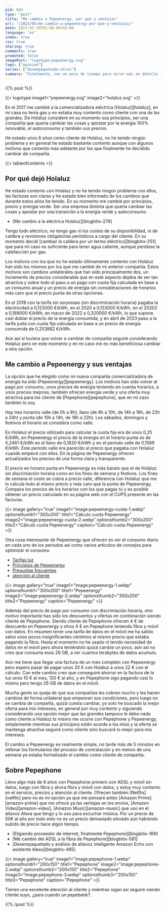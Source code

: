 ```yaml
---
pid: 684
type: "post"
title: "Me cambio a Pepeenergy, por qué y ventajas"
url: "/2023/05/me-cambio-a-pepeenergy-por-que-y-ventajas/"
date: 2023-05-20T01:00:00+02:00
language: "es"
index: true
rss: true
sharing: true
comments: true
promoted: false
imagePost: "logotype:pepeenergy.svg"
tags: ["opinion"]
series: ["desempaquetado-otros"]
summary: "Finalmente, con un poco de tiempo para mirar más en detalle la oferta de Pepeenergy como comercializadora de luz ha sido la opción a la que me he cambiado en detrimento de Holaluz tras seis años en esta última compañía. Unos cambios unilaterales, una opción de contrato muy diferente a la inicial, unos precios incrementados y la oferta de Pepeenergy junto con Pepephone de la que también soy cliente ha hecho que me cambia a Pepeenergy como compañía de luz."
---
```


{{% post %}}

{{< logotype image1="pepeenergy.svg" image2="holaluz.svg" >}}

En el 2017 me cambié a la comercializadora eléctrica [Holaluz][holaluz], en mi casa no tenía gas y no estaba muy contento como cliente con una de las grandes. De Holaluz consideré en su momento sus principios, ser una compañía que quería cambiar las cosas y apostar por la energía 100% renovable, el autoconsumo y también sus precios.

He estado unos 6 años como cliente de Holaluz, no he tenido ningún problema y en general he estado bastante contento aunque con algunos motivos que comento más adelante por los que finalmente he decidido cambiar de compañía.

{{< tableofcontents >}}

## Por qué dejó Holaluz

He estado contento con Holaluz y no he tenido ningún problema con ellos, las facturas son claras y he estado bien informado de los cambios que durante estos años he tenido. En su momento me cambié por principios, precio y energía verde. Ser una empresa distinta que quería cambiar las cosas y apostar por una transición a la energía verde y autoconsumo.

* [Me cambio a la eléctrica Holaluz][blogbitix-278]

Tengo todo eléctrico, no tengo gas ni los costes de su disponibilidad, ni de caldera y revisiones obligatorias periódicos a cargo del cliente. En su momento decidí [cambiar la caldera por un termo eléctrico][blogbitix-251] que para mi caso es suficiente para tener agua caliente, aunque perdiese la calefacción por gas.

Los motivos con los que no he estado últimamente contento con Holaluz han sido los mismos por los que me cambié de mi anterior compañía. Estos motivos son cambios unilaterales que han sido principalmente dos, un incremento de precios considerable que en este aspecto dejaba de ser tan atractiva y sobre todo el paso a un pago con cuota fija calculada en base a un consumo anual y un precio de energía sin consideraciones de horarios más caro que el precio punta de otras opciones.

En el 2018 con la tarifa sin sorpresas (sin discriminación horaria) pagaba la electricidad a 0,123000 €/kWh, en el 2020 a 0,133000 €/kWh, en el 20202 a 0,169000 €/kWh, en marzo de 2022 a 0,320000 €/kWh, lo que supone casi doblar el precio de la energía consumida, y en abril de 2023 paso a la tarifa justa con cuota fija calculada en base a un precio de energía consumida de 0,253882 €/kWh.

Aún así si tuviera que volver a cambiar de compañía seguiré considerando Holaluz pero en este momento y en mi caso me es más beneficiosa cambiar a otra opción.

## Me cambio a Pepeenergy y sus ventajas

La opción que he elegido como mi nueva compañía comercializadora de energía ha sido [Pepeenergy][pepeenergy]. Los motivos han sido volver al pago por consumo, unos precios de energía teniendo en cuenta horarios, a unos precios mejores, también ofrecen energía verde y una oferta muy atractiva para los cliente de [Pepephone][pepephone], que en mi caso también lo soy.

Hay tres horarios valle (de 0h a 8h), llano (de 8h a 10h, de 14h a 18h, de 22h a 24h) y punta (de 10h a 14h, de 18h a 22h). Los sábados, domingos y festivos el horario se considera como valle.

En Holaluz el precio utilizado para calcular la cuota fija era de unos 0,25 €/kWh, en Pepeenergy el precio de la energía en el horario punta es de 0,2461 €/kWh en el llano de 0,1820 €/kWh y en el periodo valle de 0,1589 €/kWh. Este periodo valle era parecido al precio que pagaba con Holaluz cuando empecé con ellos. En la página de Pepeenergy ofrecen actualizados los precios de una forma clara y transparente.

El precio en horario punta en Pepeenergy es más barato que el de Holaluz sin discrimiación horaria como en los fines de semana y festivos. Los fines de semana el coste se cobra a precio valle, diferencia con Holaluz que me lo calcula todo al mismo precio y más caro que la punta de Pepeenergy. Compara los precios de los horarios con los que pagas tú y es posible obtener un precio calculado en su página web con el CUPS presente en las facturas.

{{< image
    gallery="true"
    image1="image:pepeenergy-cuota-1.webp" optionsthumb1="300x200" title1="Cálculo cuota Pepeenergy"
    image2="image:pepeenergy-cuota-2.webp" optionsthumb2="300x200" title2="Cálculo cuota Pepeenergy"
    caption="Cálculo cuota Pepeenergy" >}}

Otra cosa interesante de Pepeenergy que ofrecen es ver el consumo diario en cada uno de los periodos así como varios artículos de consejos para optimizar el consumo.

* [Tarifas luz](https://www.pepeenergy.com/tarifas-luz)
* [Principios de Pepeenergy](https://www.pepeenergy.com/principios-de-pepeenergy)
* [Preguntas frecuentes](https://www.pepeenergy.com/ayuda/las-mas-frecuentes#pp-section--faq)
* [atención al cliente](https://www.pepeenergy.com/atencion-al-cliente)

{{< image
    gallery="true"
    image1="image:pepeenergy-1.webp" optionsthumb1="300x200" title1="Pepeenergy"
    image2="image:pepeenergy-2.webp" optionsthumb2="300x200" title2="Pepeenergy"
    caption="Pepeenergy" >}}

Además del precio de pago por consumo con discrimiación horaria, otro motivo importante han sido los descuentos y ofertas en combinación siendo cliente de Pepephone. Siendo cliente de Pepephone ofrecen 4 € de descuento en Pepeenergy y otros 4 € en Pepephone teniendo fibra y móvil con datos. En resumen tener una tarifa de datos en el móvil me ha salido salvo unos pocos insignificantes céntimos al mismo precio que estaba pagando la fibra. Hasta el momento no he usado ni tenido necesidad de datos en el móvil pero ahora teniéndolo quizá cambie un poco, aún así no creo que consuma esos 29 GB, a ver cuantos terabytes de datos acumulo.

Aún me tiene que llegar una factura de un mes completo con Pepeenergy pero espero pasar de pagar unos 33 € con Holaluz a unos 22 € con el cálculo. Con este cambio creo que conseguiré ahorrar en la factura de la luz unos 10 € al mes, 120 € al año, y en Pepephone sigo pagando casi lo mismo pero tengo 29 GB de datos en el móvil.

Mucha gente se queja de que sus compañías les cobran mucho y les hacen cambios de forma unilateral que empeoran sus condiciones, pero luego no se cambia de compañía, quizá cuesta cambiar, yo solo he buscado la mejor oferta para mis intereses, en general por muy contento y siguiendo considerando una opción mejor que las grandes tampoco le debo nada como cliente a Holaluz lo mismo me ocurre con Pepephone y Pepeenergy, simplemente mientras sus principios estén acorde a los míos y la oferta se mantenga atractiva seguiré como cliente sino buscaré lo mejor para mis intereses.

El cambio a Pepeenergy es realmente simple, no tarde más de 5 minutos en rellenar los formularios del proceso de contratación y en menos de una semana ya estaba formalizado el cambio como cliente de compañía.

## Sobre Pepephone

Llevo algo más de 6 años con Pepephone primero con ADSL y móvil sin datos, luego con fibra y ahora fibra y móvil con datos, y estoy muy contento en el servicio, precios y atención al cliente. Ofrecen también [Netflix][netflix] pero no es mi opción ya que me pensaré antes [Amazon Prime][amazon-prime] que me ofrece ya las ventajas en los envíos, [Amazon Video][amazon-video], [Amazon Music][amazon-music] que uso en el altavoz Alexa que tengo y lo uso para escuchar música. Por un precio de 50€ al año por todo esto no es un precio demasiado elevado aún habiendo subido de precio hace algún tiempo.

* [Eligiendo proveedor de internet, finalmente Pepephone][blogbitix-169]
* [Me cambio del ADSL a la fibra de Pepephone][blogbitix-581]
* [Desempaquetado y análisis de altavoz inteligente Amazon Echo con asistente Alexa][blogbitix-495]

{{< image
    gallery="true"
    image1="image:pepephone-1.webp" optionsthumb1="200x150" title1="Pepephone"
    image2="image:pepephone-2.webp" optionsthumb2="200x150" title2="Pepephone"
    image3="image:pepephone-3.webp" optionsthumb3="200x150" title3="Pepephone"
    caption="Pepephone" >}}

Tienen una excelente atención al cliente y mientras sigan así seguiré siendo cliente suyo, ¿para cuando un pepebank?.

{{% /post %}}

